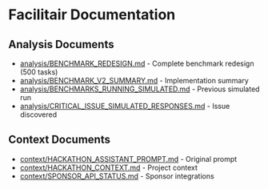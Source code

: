 # Facilitair Documentation

## Analysis Documents
- [analysis/BENCHMARK_REDESIGN.md](analysis/BENCHMARK_REDESIGN.md) - Complete benchmark redesign (500 tasks)
- [analysis/BENCHMARK_V2_SUMMARY.md](analysis/BENCHMARK_V2_SUMMARY.md) - Implementation summary
- [analysis/BENCHMARKS_RUNNING_SIMULATED.md](analysis/BENCHMARKS_RUNNING_SIMULATED.md) - Previous simulated run
- [analysis/CRITICAL_ISSUE_SIMULATED_RESPONSES.md](analysis/CRITICAL_ISSUE_SIMULATED_RESPONSES.md) - Issue discovered

## Context Documents
- [context/HACKATHON_ASSISTANT_PROMPT.md](context/HACKATHON_ASSISTANT_PROMPT.md) - Original prompt
- [context/HACKATHON_CONTEXT.md](context/HACKATHON_CONTEXT.md) - Project context
- [context/SPONSOR_API_STATUS.md](context/SPONSOR_API_STATUS.md) - Sponsor integrations
